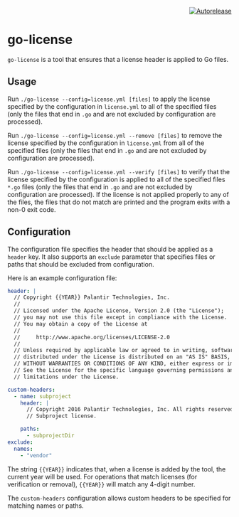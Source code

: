 <p align="right">
<a href="https://autorelease.general.dmz.palantir.tech/palantir/go-license"><img src="https://img.shields.io/badge/Perform%20an-Autorelease-success.svg" alt="Autorelease"></a>
</p>

go-license
==========
`go-license` is a tool that ensures that a license header is applied to Go files.

Usage
-----
Run `./go-license --config=license.yml [files]` to apply the license specified by the configuration in `license.yml` to all of the specified files (only the files that end in `.go` and are not excluded by configuration are processed).

Run `./go-license --config=license.yml --remove [files]` to remove the license specified by the configuration in `license.yml` from all of the specified files (only the files that end in `.go` and are not excluded by configuration are processed).

Run `./go-license --config=license.yml --verify [files]` to verify that the license specified by the configuration is applied to all of the specified files `*.go` files (only the files that end in `.go` and are not excluded by configuration are processed). If the license is not applied properly to any of the files, the files that do not match are printed and the program exits with a non-0 exit code.

Configuration
-------------
The configuration file specifies the header that should be applied as a `header` key. It also supports an `exclude` parameter that specifies files or paths that should be excluded from configuration.

Here is an example configuration file:

```yml
header: |
  // Copyright {{YEAR}} Palantir Technologies, Inc.
  //
  // Licensed under the Apache License, Version 2.0 (the "License");
  // you may not use this file except in compliance with the License.
  // You may obtain a copy of the License at
  //
  //     http://www.apache.org/licenses/LICENSE-2.0
  //
  // Unless required by applicable law or agreed to in writing, software
  // distributed under the License is distributed on an "AS IS" BASIS,
  // WITHOUT WARRANTIES OR CONDITIONS OF ANY KIND, either express or implied.
  // See the License for the specific language governing permissions and
  // limitations under the License.

custom-headers:
  - name: subproject
    header: |
      // Copyright 2016 Palantir Technologies, Inc. All rights reserved.
      // Subproject license.

    paths:
      - subprojectDir
exclude:
  names:
    - "vendor"
```

The string `{{YEAR}}` indicates that, when a license is added by the tool, the current year will be used. For operations that match licenses (for verification or removal), `{{YEAR}}` will match any 4-digit number.

The `custom-headers` configuration allows custom headers to be specified for matching names or paths.
